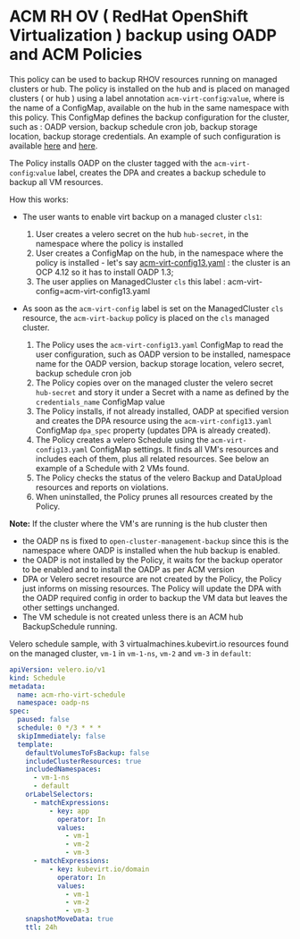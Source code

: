 # ACM RH OV ( RedHat OpenShift Virtualization ) backup using OADP and ACM Policies

This policy can be used to backup RHOV resources running on managed clusters or hub. 
The policy is installed on the hub and is placed on managed clusters ( or hub ) using a label annotation `acm-virt-config`:`value`, where is the name of a ConfigMap, available on the hub in the same namespace with this policy. This ConfigMap defines the backup configuration for the cluster, such as : OADP version, backup schedule cron job, backup storage location, backup storage credentials.
An example of such configuration is available [here](./acm-virt-config.yaml) and [here](./acm-virt-config-13.yaml).

The Policy installs OADP on the cluster tagged with the `acm-virt-config`:`value` label, creates the DPA and creates a backup schedule to backup all VM resources.

How this works:
- The user wants to enable virt backup on a managed cluster `cls1`:
  1. User creates a velero secret on the hub `hub-secret`, in the namespace where the policy is installed
  2. User creates a ConfigMap on the hub, in the namespace where the policy is installed - let's say [acm-virt-config13.yaml](./acm-virt-config-13.yaml) : the cluster is an OCP 4.12 so it has to install OADP 1.3; 
  3. The user applies on ManagedCluster `cls` this label : acm-virt-config=acm-virt-config13.yaml 

- As soon as the `acm-virt-config` label is set on the ManagedCluster `cls` resource, the `acm-virt-backup` policy is placed on the `cls` managed cluster.
  1. The Policy uses the `acm-virt-config13.yaml` ConfigMap to read the user configuration, such as OADP version to be installed, namespace name for the OADP version, backup storage location, velero secret, backup schedule cron job
  2. The Policy copies over on the managed cluster the velero secret `hub-secret` and story it under a Secret with a name as defined by the `credentials_name` ConfigMap value
  3. The Policy installs, if not already installed, OADP at specified version and creates the DPA resource using the `acm-virt-config13.yaml` ConfigMap `dpa_spec` property (updates DPA is already created).
  4. The Policy creates a velero Schedule using the `acm-virt-config13.yaml` ConfigMap settings. It finds all VM's resources and includes each of them, plus all related resources. See below an example of a Schedule with 2 VMs found.
  5. The Policy checks the status of the velero Backup and DataUpload resources and reports on violations.
  6. When uninstalled, the Policy prunes all resources created by the Policy.

<b>Note:</b>
If the cluster where the VM's are running is the hub cluster then 
- the OADP ns is fixed to `open-cluster-management-backup` since this is the namespace where OADP is installed when the hub backup is enabled.
- the OADP is not installed by the Policy, it waits for the backup operator to be enabled and to install the OADP as per ACM version
- DPA or Velero secret resource are not created by the Policy, the Policy just informs on missing resources. The Policy will update the DPA with the OADP required config in order to backup the VM data but leaves the other settings unchanged.
- The VM schedule is not created unless there is an ACM hub BackupSchedule running.

Velero schedule sample, with 3 virtualmachines.kubevirt.io resources found on the managed cluster, `vm-1` in `vm-1-ns`, `vm-2` and `vm-3` in `default`:

```yaml
apiVersion: velero.io/v1
kind: Schedule
metadata:
  name: acm-rho-virt-schedule
  namespace: oadp-ns
spec:
  paused: false
  schedule: 0 */3 * * *
  skipImmediately: false
  template:
    defaultVolumesToFsBackup: false
    includeClusterResources: true
    includedNamespaces:
      - vm-1-ns
      - default
    orLabelSelectors:
      - matchExpressions:
          - key: app
            operator: In
            values:
              - vm-1
              - vm-2
              - vm-3
      - matchExpressions:
          - key: kubevirt.io/domain
            operator: In
            values:
              - vm-1
              - vm-2
              - vm-3
    snapshotMoveData: true
    ttl: 24h
```
